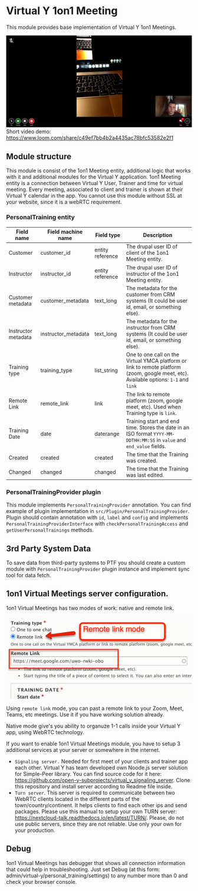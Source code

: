 # Virtual Y 1on1 Meeting

This module provides base implementation of Virtual Y 1on1 Meetings.

![Virtual Y 1on1 meeting](assets/vy_14_virtual_meeting.png "Virtual Y 1on1 Meeting Demo")
Short video demo: https://www.loom.com/share/c49ef7bb4b2a4435ac78bfc53582e2f1

## Module structure

This module is consist of the 1on1 Meeting entity, additional logic that works with it and additional modules for the Virtual Y application. 
1on1 Meeting entity is a connection between Virtual Y User, Trainer and time for virtual meeting. Every meeting, associated to client and trainer is shown at their Virtual Y calendar in the app.
You cannot use this module without SSL at your website, since it is a webRTC requirement.

### PersonalTraining entity

| Field name | Field machine name | Field type | Description |
| ---------- | ----------- | ----------- | ----------- |
| Customer   | customer_id | entity reference | The drupal user ID of client of the 1on1 Meeting entity. |
| Instructor | instructor_id | entity reference | The drupal user ID of instructor of the 1on1 Meeting entity. |
| Customer metadata | customer_metadata | text_long | The metadata for the customer from CRM systems (It could be user id, email, or something else). |
| Instructor metadata | instructor_metadata | text_long | The metadata for the instructor from CRM systems (It could be user id, email, or something else). |
| Training type | training_type | list_string | One to one call on the Virtual YMCA platform or link to remote platform (zoom, google meet, etc). Available options: `1-1` and `link` |
| Remote Link | remote_link | link | The link to remote platform (zoom, google meet, etc). Used when Training type is `link`. |
| Training Date | date | daterange | Training start and end time. Stores the date in an ISO format `YYYY-MM-DDTHH:MM:SS` in `value` and `end_value` fields.|
| Created | created | created | The time that the Training was created.|
| Changed | changed | changed | The time that the Training was last edited. |

### PersonalTrainingProvider plugin

This module implements `PersonalTrainingProvider` annotation. You can find example
of plugin implementation in `src/Plugin/PersonalTrainingProvider`. Plugin should
contain annotation with `id`, `label` and `config` and implements
`PersonalTrainingProviderInterface` with `checkPersonalTrainingAccess` and
`getUserPersonalTrainings` methods.

## 3rd Party System Data

To save data from third-party systems to PTF you should create a custom module with
`PersonalTrainingProvider` plugin instance and implement sync tool for data fetch.

## 1on1 Virtual Meetings server configuration.

1on1 Virtual Meetings has two modes of work: native and remote link. 

![Virtual Y 1on1 meeting](assets/vy_14_remote_link.png "Virtual Y 1on1 Meeting type demo")

Using `remote link` mode, you can past a remote link to your Zoom, Meet, Teams, etc meetings. Use it if you have working solution already.

Native mode give's you ability to organuze 1-1 calls inside your Virtual Y app, using WebRTC technology.

If you want to enable 1on1 Virtual Meetings module, you have to setup 3 additional services at your server or somewhere in the internet.
- `Signaling server.` Needed for first meet of your clients and trainer app each other. Virtual Y has team developed own Noode.js server solution for Simple-Peer library. You can find source code for it here: https://github.com/open-y-subprojects/virtual_y_signaling_server. Clone this repository and install server according to Readme file inside.
-  `Turn server`. This server is required to communicate between two WebRTC clients located in the different parts of the town/country/continent. It helps clients to find each other ips and send packages. Please use this manual to setup your own TURN server: https://nextcloud-talk.readthedocs.io/en/latest/TURN/. Please, do not use public servers, since they are not reliable. Use only your own for your production.

## Debug

1on1 Virtual Meetings has debugger that shows all connection information that could help in troubleshooting. Just set Debug (at this form: admin/virtual-y/personal_training/settings) to any number more than 0 and check your browser console.

